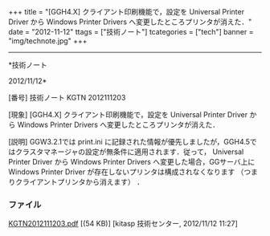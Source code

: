 ﻿+++
title = "[GGH4.X] クライアント印刷機能で，設定を Universal Printer Driver から Windows Printer Drivers へ変更したところプリンタが消えた．"
date = "2012-11-12"
ttags = ["技術ノート"]
tcategories = ["tech"]
banner = "img/technote.jpg"
+++

-----------------------------------------------------------------------------------------------------------------------------

*技術ノート

2012/11/12*


[番号]
技術ノート KGTN 2012111203

[現象]
[GGH4.X] クライアント印刷機能で，設定を Universal Printer Driver から
Windows Printer Drivers へ変更したところプリンタが消えた．

[説明]
GGW3.2.1では print.ini
に記録された情報が優先しましたが，GGH4.5ではクラスタマネージャの設定が無条件に適用されます．従って，
Universal Printer Driver から Windows Printer Drivers
へ変更した場合，GGサーバ上に Windows Printer Driver
が存在しないプリンタは構成されなくなります
（つまりクライアントプリンタから消えます） ．


### ファイル

 
 


[KGTN2012111203.pdf](http://techreport.kitasp.net/attachments/download/1110/KGTN2012111203.pdf)
 [(54 KB)] [kitasp 技術センター, 2012/11/12
11:27]


 


 

